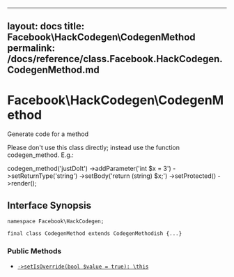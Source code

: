 
***

layout: docs
title: Facebook\\HackCodegen\\CodegenMethod
permalink: /docs/reference/class.Facebook.HackCodegen.CodegenMethod.md
---







# Facebook\\HackCodegen\\CodegenMethod




Generate code for a method




Please don't use this class directly; instead use
the function codegen_method.  E.g.:




codegen_method('justDoIt')
->addParameter('int $x = 3')
->setReturnType('string')
->setBody('return (string) $x;')
->setProtected()
->render();




## Interface Synopsis




``` Hack
namespace Facebook\HackCodegen;

final class CodegenMethod extends CodegenMethodish {...}
```




### Public Methods




* [` ->setIsOverride(bool $value = true): \this `](<class.Facebook.HackCodegen.CodegenMethod.setIsOverride.md>)